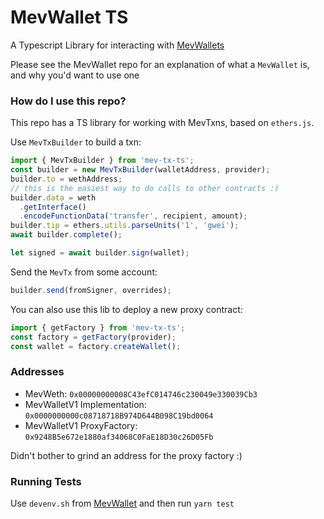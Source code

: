# MevWallet TS

A Typescript Library for interacting with
[MevWallets](https://github.com/blunt-instruments/MevWallet)

Please see the MevWallet repo for an explanation of what a `MevWallet` is, and
why you'd want to use one

### How do I use this repo?

This repo has a TS library for working with MevTxns, based on `ethers.js`.

Use `MevTxBuilder` to build a txn:

```typescript
import { MevTxBuilder } from 'mev-tx-ts';
const builder = new MevTxBuilder(walletAddress, provider);
builder.to = wethAddress;
// this is the easiest way to do calls to other contracts :)
builder.data = weth
  .getInterface()
  .encodeFunctionData('transfer', recipient, amount);
builder.tip = ethers.utils.parseUnits('1', 'gwei');
await builder.complete();

let signed = await builder.sign(wallet);
```

Send the `MevTx` from some account:

```typescript
builder.send(fromSigner, overrides);
```

You can also use this lib to deploy a new proxy contract:

```typescript
import { getFactory } from 'mev-tx-ts';
const factory = getFactory(provider);
const wallet = factory.createWallet();
```

### Addresses

- MevWeth: `0x00000000008C43efC014746c230049e330039Cb3`
- MevWalletV1 Implementation: `0x0000000000c08718718B974D644B098C19bd0064`
- MevWalletV1 ProxyFactory: `0x9248B5e672e1880af34068C0FaE18D30c26D05Fb`

Didn't bother to grind an address for the proxy factory :)

### Running Tests

Use `devenv.sh` from
[MevWallet](https://github.com/blunt-instruments/MevWallet) and then run
`yarn test`
